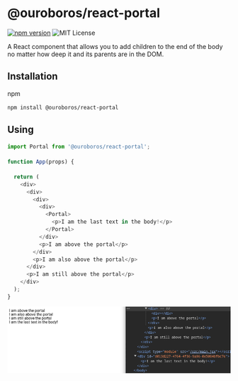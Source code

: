 # @ouroboros/react-portal

[![npm version](https://img.shields.io/npm/v/@ouroboros/react-portal.svg)](https://www.npmjs.com/package/@ouroboros/react-portal) ![MIT License](https://img.shields.io/npm/l/@ouroboros/react-portal.svg)

A React component that allows you to add children to the end of the body no matter how deep it and its parents are in the DOM.

## Installation
npm
```bash
npm install @ouroboros/react-portal
```

## Using
```javascript
import Portal from '@ouroboros/react-portal';

function App(props) {

  return (
    <div>
      <div>
        <div>
          <div>
            <Portal>
              <p>I am the last text in the body!</p>
            </Portal>
          </div>
          <p>I am above the portal</p>
        </div>
        <p>I am also above the portal</p>
      </div>
      <p>I am still above the portal</p>
    </div>
  );
}
```

![Example image of component in use](example.png)
